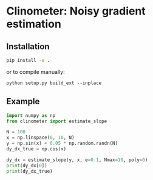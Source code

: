 # Clinometer: Noisy gradient estimation

## Installation

```bash
pip install -e .
```
or to compile manually:
```
python setup.py build_ext --inplace
```

## Example

```python
import numpy as np
from clinometer import estimate_slope

N = 100
x = np.linspace(0, 10, N)
y = np.sin(x) + 0.05 * np.random.randn(N)
dy_dx_true = np.cos(x)

dy_dx = estimate_slope(y, x, e=0.1, Nmax=10, poly=0)
print(dy_dx[0])
print(dy_dx_true)
```